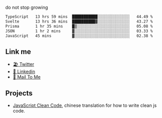 do not stop growing


<!--START_SECTION:waka-->

```txt
TypeScript   13 hrs 59 mins  ███████████░░░░░░░░░░░░░░   44.49 %
Svelte       13 hrs 36 mins  ██████████▓░░░░░░░░░░░░░░   43.27 %
Prisma       1 hr 35 mins    █▒░░░░░░░░░░░░░░░░░░░░░░░   05.08 %
JSON         1 hr 2 mins     ▓░░░░░░░░░░░░░░░░░░░░░░░░   03.33 %
JavaScript   45 mins         ▓░░░░░░░░░░░░░░░░░░░░░░░░   02.38 %
```

<!--END_SECTION:waka-->

## Link me

- [🏖️ Twitter](https://twitter.com/yuetong3yu)
- [🧳 Linkedin](https://www.linkedin.com/in/yuetong3yu)
- [📧 Mail To Me](mailto:yuetong3yu@gmail.com)


## Projects 

- [JavaScript Clean Code](https://js-clean-code-cn.vercel.app/), chinese translation for how to write clean js code.
